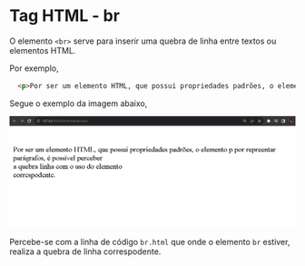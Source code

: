 # Tag HTML - br

O elemento `<br>` serve para inserir uma quebra de linha entre textos ou elementos HTML.

Por exemplo,

```HTML
  <p>Por ser um elemento HTML, que possui propriedades padrões, o elemento p por repreentar parágrafos, é possível perceber <br> a quebra linha com o uso do elemento <br> correspodente.
```

Segue o exemplo da imagem abaixo,

<div align="center">
  <img src="Screenshot_4.png">
</div>

Percebe-se com a linha de código `br.html` que onde o elemento `br` estiver, realiza a quebra de linha correspodente.